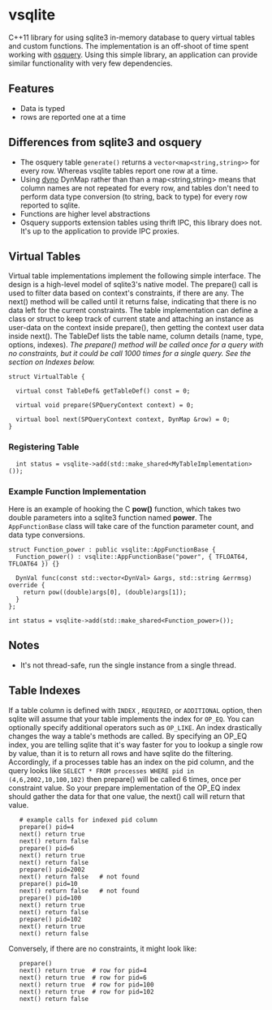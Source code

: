 # vsqlite
C++11 library for using sqlite3 in-memory database to query virtual tables and custom functions.  The implementation is an off-shoot of time spent working with [osquery](https://osquery.io).  Using this simple library, an application can provide similar functionality with very few dependencies.

## Features
 - Data is typed
 - rows are reported one at a time

## Differences from sqlite3 and osquery
 - The osquery table `generate()` returns a `vector<map<string,string>>` for every row.  Whereas vsqlite tables report one row at a time.
 - Using [dyno](https://github.com/packetzero/dyno) DynMap rather than than a map<string,string> means that column names are not repeated for every row, and tables don't need to perform data type conversion (to string, back to type) for every row reported to sqlite.
 - Functions are higher level abstractions
 - Osquery supports extension tables using thrift IPC, this library does not.  It's up to the application to provide IPC proxies.

## Virtual Tables
Virtual table implementations implement the following simple interface.  The design is a high-level model of sqlite3's native model.  The prepare() call is used to filter data based on context's constraints, if there are any.  The next() method will be called until it returns false, indicating that there is no data left for the current constraints.  The table implementation can define a class or struct to keep track of current state and attaching an instance as user-data on the context inside prepare(), then getting the context user data inside next().
The TableDef lists the table name, column details (name, type, options, indexes).
*The prepare() method will be called once for a query with no constraints, but it could be call 1000 times for a single query. See the section on Indexes below.*
```
struct VirtualTable {

  virtual const TableDef& getTableDef() const = 0;

  virtual void prepare(SPQueryContext context) = 0;

  virtual bool next(SPQueryContext context, DynMap &row) = 0;
}
```

### Registering Table

```
  int status = vsqlite->add(std::make_shared<MyTableImplementation>());
```

### Example Function Implementation
Here is an example of hooking the C **pow()** function, which takes two double parameters into a sqlite3 function named **power**.  The `AppFunctionBase` class will take care of the function parameter count, and data type conversions.
```
struct Function_power : public vsqlite::AppFunctionBase {
  Function_power() : vsqlite::AppFunctionBase("power", { TFLOAT64, TFLOAT64 }) {}

  DynVal func(const std::vector<DynVal> &args, std::string &errmsg) override {
    return pow((double)args[0], (double)args[1]);
  }
};

int status = vsqlite->add(std::make_shared<Function_power>());
```

## Notes
- It's not thread-safe, run the single instance from a single thread.

## Table Indexes
If a table column is defined with `INDEX` , `REQUIRED`, or `ADDITIONAL` option, then sqlite will assume that your table implements the index for `OP_EQ`.  You can optionally specify additional operators such as `OP_LIKE`.  An index drastically changes the way a table's methods are called.  By specifying an OP_EQ index, you are telling sqlite that it's way faster for you to lookup a single row by value, than it is to return all rows and have sqlite do the filtering.  Accordingly, if a processes table has an index on the pid column, and the query looks like `SELECT * FROM processes WHERE pid in (4,6,2002,10,100,102)` then prepare() will be called 6 times, once per constraint value.  So your prepare implementation of the OP_EQ index should gather the data for that one value, the next() call will return that value.
```
   # example calls for indexed pid column
   prepare() pid=4
   next() return true
   next() return false
   prepare() pid=6
   next() return true
   next() return false
   prepare() pid=2002
   next() return false   # not found
   prepare() pid=10
   next() return false   # not found
   prepare() pid=100
   next() return true
   next() return false
   prepare() pid=102
   next() return true
   next() return false
```
Conversely, if there are no constraints, it might look like:
```
   prepare()
   next() return true  # row for pid=4
   next() return true  # row for pid=6
   next() return true  # row for pid=100
   next() return true  # row for pid=102
   next() return false
```
